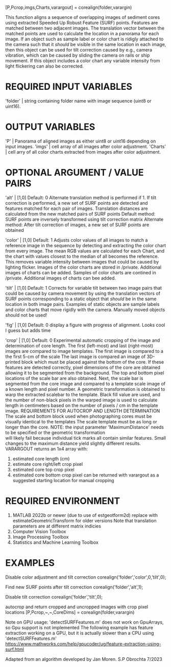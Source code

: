 [P,Pcrop,imgs,Charts,varargout] = corealign(folder,varargin)  

This function aligns a sequence of overlapping images of sediment cores 
using extracted Speeded Up Robust Feature (SURF) points. Features are matched 
between two adjacent images. The translation vector between the matched points 
are used to calculate the location in a panorama for each image. If an object 
such as sample label or color chart is ridigly attached to the camera such that 
it *should* be visible in the same location in each image, then this object 
can be used for tilt correction caused by e.g., camera vibration, which can be 
caused by sliding the camera on rails or ship movement. If this object includes 
a color chart any variable intensity from light flickering can also be corrected.  

REQUIRED INPUT VARIABLES 
================================ 
'folder' | string containing folder name with image sequence (uint8 or uint16).  

OUTPUT VARIABLES 
================================ 
'P' | Panorama of aligned images as either uint8 or uint16 depending on input images. 
'imgs' | cell array of all images after color adjustment. 
'Charts' | cell arry of all color charts extracted from images after color adjustment.  

OPTIONAL ARGUMENT / VALUE PAIRS 
================================  

'alt' | [1,0] Default: 0 
Alternate translation method is performed if 1. If tilt correction is performed, 
a new set of SURF points are detected and features matched for each pair of images. 
Translation distances are calculated from the new matched pairs of SURF points 
Default method: SURF points are inversely transformed using tilt correction matrix 
Alternate method: After tilt correction of images, a new set of SURF points are obtained  

'color' | [1,0] Default: 1 
Adjusts color values of all images to match a reference image in the sequence by detecting 
and extracting the color chart from every image. The mean RGB values are calculated for each 
Chart, and the chart with values closest to the median of all becomes the reference. 
This removes variable intensity between images that could be caused by lighting flicker. 
Images of the color charts are stored in /private. Additional images of charts can be added. 
Samples of color charts are contined in /private. Additional images of charts can bee added.  

'tilt' | [1,0] Default: 1 
Corrects for variable tilt between two image pairs that could be caused by camera movement 
by using the translation vectors of SURF points corresponding to a static object that 
*should* be in the same location in both image pairs. Examples of static objects are 
sample labels and color charts that move rigidly with the camera. 
Manually moved objects should not be used!  

'fig' | [1,0] Default: 0 
display a figure with progress of alignment. Looks cool I guess but adds time  

'crop' | [1,0] Default: 0 
Experimental automatic cropping of the image and determination of core length. 
The first (left-most) and last (right-most) images are compared to image templates. 
The first image is compared to a the first 5-cm of the scale The last image is compared 
an image of 3D-printed block which must be placed against the bottom of the core. 
If these features are detected correctly, pixel dimensions of the core are obtained 
allowing it to be segmented from the background. The top and bottom pixel locations of 
the scale bar are also obtained. Next, the scale bar is segmented from the core image 
and compared to a template scale image of a known length and pixel number. 
A geometric transformation is obtained to warp the extracted scalebar to the template. 
Black fill value are used, and the number of non-black pixels in the warped image is used 
to calculate length in centimeters based on the number of pixels / cm in the template image. 
REQUIREMENTS FOR AUTOCROP AND LENGTH DETERMINATION 
The scale and bottom block used when photographing cores must be visually identical to the templates 
The scale template must be as long or longer than the core. 
NOTE: the input parameter 'MaximumDistance' needs to be specified or the geometric transformation  
will likely fail because individual tick marks all contain similar features. Small changes to the 
maximum distance yield slightly different results. 
VARARGOUT returns an 1x4 array with: 
1) estimated core length (cm) 
2) estimate core right/left crop pixel 
3) estimated core top crop pixel 
4) estimated core bottom crop pixel 
can be returned with varargout as a suggested starting location for manual cropping  

REQUIRED ENVIRONMENT 
================================ 
1) MATLAB 2022b or newer (due to use of estgeotform2d) 
	replace with estimateGeometricTransform for older versions 
	Note that translation parameters are at different matrix indicies  
2) Computer Vision Toolbox 
3) Image Processing Toolbox 
4) Statistics and Machine Learning Toolbox  

EXAMPLES 
================================  

Disable color adjustment and tilt correction 
corealign('folder','color',0,'tilt',0);  

Find new SURF points after tilt correction 
corealign('folder','alt',1);  

Disable tilt correction 
corealign('folder','tilt',0);  

autocrop and return cropped and uncropped images with crop pixel locations 
[P,Pcrop,~,~,CoreDims] = corealign(folder,varargin)  

Note on GPU usage: 
'detectSURFFeatures.m' does not work on GpuArrays, so Gpu support is not implemented 
The following example has feature extraction working on a GPU, but it is actually 
slower than a CPU using 'detectSURFFeatures.m' 
https://www.mathworks.com/help/gpucoder/ug/feature-extraction-using-surf.html  

Adapted from an algorithm developed by Jan Moren. 
S.P Obrochta 7/2023 
